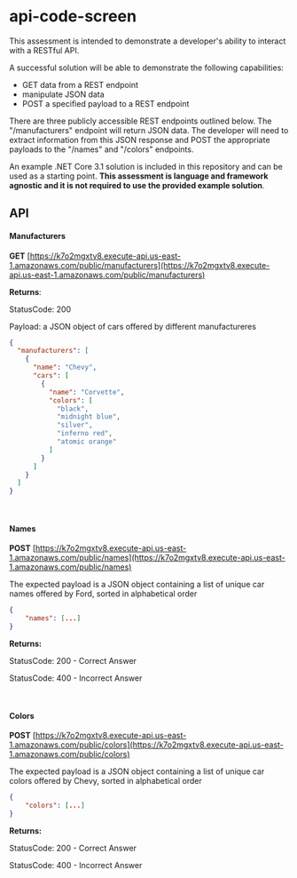 # api-code-screen

This assessment is intended to demonstrate a developer's ability to interact with a RESTful API.

A successful solution will be able to demonstrate the following capabilities: 
* GET data from a REST endpoint
* manipulate JSON data
* POST a specified payload to a REST endpoint

There are three publicly accessible REST endpoints outlined below. The "/manufacturers" endpoint will return JSON data. The developer will need to extract information from this JSON response and POST the appropriate payloads to the "/names" and "/colors" endpoints. 

An example .NET Core 3.1 solution is included in this repository and can be used as a starting point. **This assessment is language and framework agnostic and it is not required to use the provided example solution**.


## API

#### Manufacturers
**GET** [https://k7o2mgxtv8.execute-api.us-east-1.amazonaws.com/public/manufacturers](https://k7o2mgxtv8.execute-api.us-east-1.amazonaws.com/public/manufacturers)

**Returns**:

StatusCode: 200

Payload: a JSON object of cars offered by different manufactureres
``` json 
{
  "manufacturers": [
    {
      "name": "Chevy",
      "cars": [
        {
          "name": "Corvette",
          "colors": [
            "black",
            "midnight blue",
            "silver",
            "inferno red",
            "atomic orange"
          ]
        }
      ]
    }
  ]
}
```

</br>

#### Names
**POST** [https://k7o2mgxtv8.execute-api.us-east-1.amazonaws.com/public/names](https://k7o2mgxtv8.execute-api.us-east-1.amazonaws.com/public/names)

The expected payload is a JSON object containing a list of unique car names offered by Ford, sorted in alphabetical order

``` json
{ 
	"names": [...] 
}
```

**Returns:**

StatusCode: 200 - Correct Answer

StatusCode: 400 - Incorrect Answer

</br>

#### Colors
**POST** [https://k7o2mgxtv8.execute-api.us-east-1.amazonaws.com/public/colors](https://k7o2mgxtv8.execute-api.us-east-1.amazonaws.com/public/colors) 

The expected payload is a JSON object containing a list of unique car colors offered by Chevy, sorted in alphabetical order

``` json
{ 
	"colors": [...] 
}
```

**Returns:**

StatusCode: 200 - Correct Answer

StatusCode: 400 - Incorrect Answer